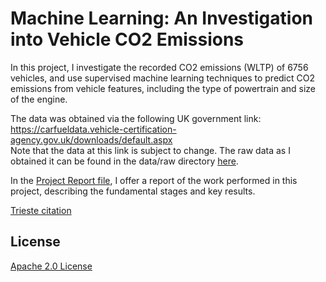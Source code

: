 # <b>Machine Learning: An Investigation into Vehicle CO2 Emissions</b>

In this project, I investigate the recorded CO2 emissions (WLTP) of 6756 vehicles, and use supervised machine learning techniques to predict CO2 emissions from vehicle features, including the type of powertrain and size of the engine.

The data was obtained via the following UK government link:  
https://carfueldata.vehicle-certification-agency.gov.uk/downloads/default.aspx  
Note that the data at this link is subject to change. The raw data as I obtained it can be found in the data/raw directory [here](data/Euro_6_latest.csv).

In the [Project Report file](ProjectReport.md), I offer a report of the work performed in this project, describing the fundamental stages and key results.

[Trieste citation](trieste_citation.txt)

## License
[Apache 2.0 License](LICENSE)
